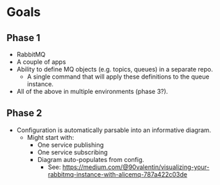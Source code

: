 # Goals

## Phase 1

- RabbitMQ
- A couple of apps
- Ability to define MQ objects (e.g. topics, queues) in a separate repo.
  - A single command that will apply these definitions to the queue instance.
- All of the above in multiple environments (phase 3?).

## Phase 2

- Configuration is automatically parsable into an informative diagram.
  - Might start with:
    - One service publishing
    - One service subscribing
    - Diagram auto-populates from config.
      - See: https://medium.com/@90valentin/visualizing-your-rabbitmq-instance-with-alicemq-787a422c03de
